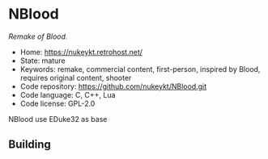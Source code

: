 # NBlood

_Remake of Blood._

- Home: https://nukeykt.retrohost.net/
- State: mature
- Keywords: remake, commercial content, first-person, inspired by Blood, requires original content, shooter
- Code repository: https://github.com/nukeykt/NBlood.git
- Code language: C, C++, Lua
- Code license: GPL-2.0

NBlood use EDuke32 as base

## Building
